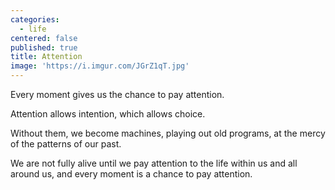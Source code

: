 ```yaml
---
categories:
  - life
centered: false
published: true
title: Attention
image: 'https://i.imgur.com/JGrZ1qT.jpg'
---
```

Every moment
gives us the chance
to pay attention.

Attention
allows intention,
which allows choice.

Without them,
we become machines,
playing out old programs,
at the mercy of the patterns
of our past.

We are not fully alive
until we pay attention
to the life within us
and all around us,
and every moment
is a chance
to pay attention.
